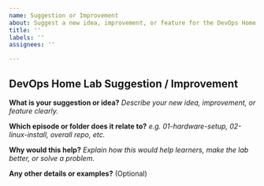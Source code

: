 ```yaml
---
name: Suggestion or Improvement
about: Suggest a new idea, improvement, or feature for the DevOps Home Lab series.
title: ''
labels: ''
assignees: ''

---
```


##  DevOps Home Lab Suggestion / Improvement

**What is your suggestion or idea?**
_Describe your new idea, improvement, or feature clearly._

**Which episode or folder does it relate to?**
_e.g. 01-hardware-setup, 02-linux-install, overall repo, etc._

**Why would this help?**
_Explain how this would help learners, make the lab better, or solve a problem._

**Any other details or examples?**
(Optional)
